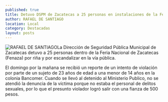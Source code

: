 ```yaml
---
published: true
title: Detuvo DSPM de Zacatecas a 25 personas en instalaciones de la Fenaza
author: RAFAEL DE SANTIAGO
location: Local
category: Destacadas
layout: posts
---
```


![RAFAEL DE SANTIAGO](http://i.imgur.com/KOJhbRhm.jpg)La Dirección de Seguridad Pública Municipal de Zacatecas detuvo a 25 personas dentro de la Feria Nacional de Zacatecas (Fenaza) por riña y por escandalizar en la vía pública. 

El domingo por la mañana se recibió un reporte de un intento de violación por parte de un sujeto de 23 años de edad a una menor de 14 años en la colonia Bancomer. Cuando se llevó al detenido al Ministerio Publico, no se atendió la denuncia de la víctima porque no estaba el personal de delitos sexuales, por lo que el presunto violador logró salir con una fianza de 500 pesos.
